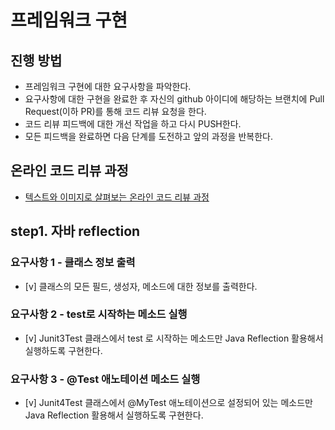# 프레임워크 구현
## 진행 방법
* 프레임워크 구현에 대한 요구사항을 파악한다.
* 요구사항에 대한 구현을 완료한 후 자신의 github 아이디에 해당하는 브랜치에 Pull Request(이하 PR)를 통해 코드 리뷰 요청을 한다.
* 코드 리뷰 피드백에 대한 개선 작업을 하고 다시 PUSH한다.
* 모든 피드백을 완료하면 다음 단계를 도전하고 앞의 과정을 반복한다.

## 온라인 코드 리뷰 과정
* [텍스트와 이미지로 살펴보는 온라인 코드 리뷰 과정](https://github.com/next-step/nextstep-docs/tree/master/codereview)


## step1. 자바 reflection

### 요구사항 1 - 클래스 정보 출력
* [v] 클래스의 모든 필드, 생성자, 메소드에 대한 정보를 출력한다.

### 요구사항 2 - test로 시작하는 메소드 실행
* [v] Junit3Test 클래스에서 test 로 시작하는 메소드만 Java Reflection 활용해서 실행하도록 구현한다.

### 요구사항 3 - @Test 애노테이션 메소드 실행
* [v] Junit4Test 클래스에서 @MyTest 애노테이션으로 설정되어 있는 메소드만 Java Reflection 활용해서 실행하도록 구현한다.
